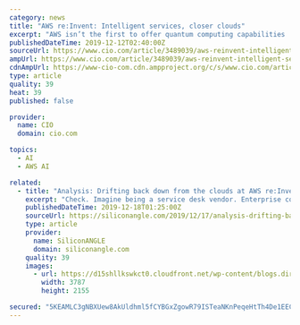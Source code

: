 ```yaml
---
category: news
title: "AWS re:Invent: Intelligent services, closer clouds"
excerpt: "AWS isn’t the first to offer quantum computing capabilities ... Like Soylent Green, the key part of the next service, Amazon Augmented Artificial Intelligence (A2I), is people. Machine learning models don’t always produce clear-cut answers to ..."
publishedDateTime: 2019-12-12T02:40:00Z
sourceUrl: https://www.cio.com/article/3489039/aws-reinvent-intelligent-services-closer-clouds.html
ampUrl: https://www.cio.com/article/3489039/aws-reinvent-intelligent-services-closer-clouds.amp.html
cdnAmpUrl: https://www-cio-com.cdn.ampproject.org/c/s/www.cio.com/article/3489039/aws-reinvent-intelligent-services-closer-clouds.amp.html
type: article
quality: 39
heat: 39
published: false

provider:
  name: CIO
  domain: cio.com

topics:
  - AI
  - AWS AI

related:
  - title: "Analysis: Drifting back down from the clouds at AWS re:Invent"
    excerpt: "Check. Imagine being a service desk vendor. Enterprise content management? AWS Kendra reinvents structured and unstructured document search with continually improving results. Imagine being in knowledge management or ECM. You want to build artificial intelligence? Now the AWS SageMaker machine learning service, two years in, has a new Studio ..."
    publishedDateTime: 2019-12-18T01:25:00Z
    sourceUrl: https://siliconangle.com/2019/12/17/analysis-drifting-back-clouds-aws-reinvent/
    type: article
    provider:
      name: SiliconANGLE
      domain: siliconangle.com
    quality: 39
    images:
      - url: https://d15shllkswkct0.cloudfront.net/wp-content/blogs.dir/1/files/2019/12/AWSreinvent-Expo1.jpg
        width: 3787
        height: 2155

secured: "5KEAMLC3gNBXUew8AkUldhml5fCYBGxZgowR79ISTeaNKnPeqeHtTh4De1EEC++wEHyR++eWEQLPRRn4L/tQmE4PV8rnEjiAgvxpaCggoGtLUCHLnLN/8W7oDmhzqWa1M6auiUlaz/9/WTSiBNNiNvivtnBreoavSHD5DlFX+/cuAE5fNshjI0lQ7VBqwFacqJqkMHyMGVZSdU5XwazVAEX4AqzDCR+paA51FcieyYZXLCszQXsaVZGTOZKeM6nTh9201AvZ0VKU960C8iNWBQ==;zijzaJit//Wm053T1vsiuQ=="
---
```


